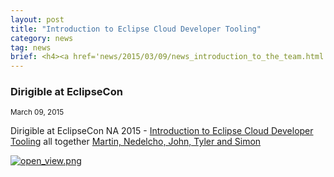 ```yaml
---
layout: post
title: "Introduction to Eclipse Cloud Developer Tooling"
category: news
tag: news
brief: <h4><a href='news/2015/03/09/news_introduction_to_the_team.html'>Dirigible at EclipseCon</a></h4> <sub class="post-info">March 09, 2015</sub><br> Introduction to Eclipse Cloud Developer Tooling at EclipseCon NA 2015...<br>
---
```


### Dirigible at EclipseCon

<sub class="post-info">March 09, 2015</sub>

Dirigible at EclipseCon NA 2015 - 
[Introduction to Eclipse Cloud Developer Tooling](https://www.eclipsecon.org/na2015/session/introduction-eclipse-cloud-developer-tooling)
all together [Martin, Nedelcho, John, Tyler and Simon](https://twitter.com/delchevn/status/575081119407738881)


<a href="https://pbs.twimg.com/media/B_sZOyPVAAAt3KO.jpg"><img alt="open_view.png" class="jive-image" src="https://pbs.twimg.com/media/B_sZOyPVAAAt3KO.jpg"></a><br>
